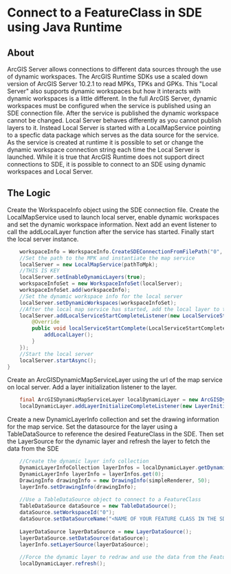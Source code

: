 # Connect to a FeatureClass in SDE using Java Runtime
## About
ArcGIS Server allows connections to different data sources through the use of dynamic workspaces. The ArcGIS Runtime SDKs use a scaled down version of ArcGIS Server 10.2.1 to read MPKs, TPKs and GPKs. This "Local Server" also supports dynamic workspaces but how it interacts with dynamic workspaces is a little different. In the full ArcGIS Server, dynamic workspaces must be configured when the service is published using an SDE connection file. After the service is published the dynamic workspace cannot be changed. Local Server behaves differently as you cannot publish layers to it. Instead Local Server is started with a LocalMapService pointing to a specfic data package which serves as the data source for the service. As the service is created at runtime it is possible to set or change the dynamic workspace connection string each time the Local Server is launched. While it is true that ArcGIS Runtime does not support direct connections to SDE, it is possible to connect to an SDE using dynamic workspaces and Local Server.

## The Logic
Create the WorkspaceInfo object using the SDE connection file. Create the LocalMapService used to launch local server, enable dynamic workspaces and set the dynamic workspace information. Next add an event listener to call the addLocalLayer function after the service has started. Finally start the local server instance.
```Java
	workspaceInfo = WorkspaceInfo.CreateSDEConnectionFromFilePath("0", connectionFileLocation);
	//Set the path to the MPK and instantiate the map service
	localServer = new LocalMapService(pathToMpk);
	//THIS IS KEY
	localServer.setEnableDynamicLayers(true);
	workspaceInfoSet = new WorkspaceInfoSet(localServer);
	workspaceInfoSet.add(workspaceInfo);
	//Set the dynamic workspace info for the local server
	localServer.setDynamicWorkspaces(workspaceInfoSet);
	//After the local map service has started, add the local layer to the map
	localServer.addLocalServiceStartCompleteListener(new LocalServiceStartCompleteListener() {
		@Override
		public void localServiceStartComplete(LocalServiceStartCompleteEvent e) {
			addLocalLayer();
		}
	});
	//Start the local server
	localServer.startAsync();
}
```
Create an ArcGISDynamicMapServiceLayer using the url of the map service on local server. Add a layer initialization listener to the layer.
```Java
	final ArcGISDynamicMapServiceLayer localDynamicLayer = new ArcGISDynamicMapServiceLayer(localServer.getUrlMapService());
	localDynamicLayer.addLayerInitializeCompleteListener(new LayerInitializeCompleteListener() {});
```
Create a new DynamicLayerInfo collection and set the drawing information for the map service. Set the datasource for the layer using a TableDataSource to reference the desired FeatureClass in the SDE. Then set the LayerSource for the dynamic layer and refresh the layer to fetch the data from the SDE
```Java
	//Create the dynamic layer info collection
	DynamicLayerInfoCollection layerInfos = localDynamicLayer.getDynamicLayerInfos();
	DynamicLayerInfo layerInfo = layerInfos.get(0);
	DrawingInfo drawingInfo = new DrawingInfo(simpleRenderer, 50);
	layerInfo.setDrawingInfo(drawingInfo);
					
	//Use a TableDataSource object to connect to a FeatureClass
	TableDataSource dataSource = new TableDataSource();
	dataSource.setWorkspaceId("0");
	dataSource.setDataSourceName("<NAME OF YOUR FEATURE CLASS IN THE SDE>");
					
	LayerDataSource layerDataSource = new LayerDataSource();
	layerDataSource.setDataSource(dataSource);
	layerInfo.setLayerSource(layerDataSource);
					
	//Force the dynamic layer to redraw and use the data from the FeatureClass
	localDynamicLayer.refresh();
```
